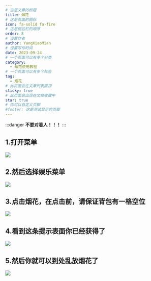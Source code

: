 ```yaml
---
# 这是文章的标题
title: 烟花
# 这是页面的图标
icon: fa-solid fa-fire
# 这是侧边栏的顺序
order: 8
# 设置作者
author: YangXiaoMian
# 设置写作时间
date: 2023-09-24
# 一个页面可以有多个分类
category:
  - 烟花使用教程
# 一个页面可以有多个标签
tag:
  - 烟花
# 此页面会在文章列表置顶
sticky: true
# 此页面会出现在文章收藏中
star: true
# 你可以自定义页脚
#footer: 这是测试显示的页脚
---
```

:::danger
**不要对着人！！！**
:::

## **1.打开菜单**

![](https://m1.miaomc.cn/uploads/20230924_65102774d905b.png)

## **2.然后选择娱乐菜单**

![](https://m1.miaomc.cn/uploads/20230924_65103b9504c23.png)

## **3.点击烟花，在点击前，请保证背包有一格空位**

![](https://m1.miaomc.cn/uploads/20230924_65103bca543b5.png)

## **4.看到这条提示表面你已经获得了**

![](https://m1.miaomc.cn/uploads/20230924_65103c00b5130.png)

## **5.然后你就可以到处乱放烟花了**

![](https://m1.miaomc.cn/uploads/20230924_65103c4f18b00.png)
